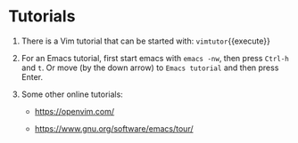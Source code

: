 # Tutorials

1. There is a Vim tutorial that can be started with:
   `vimtutor`{{execute}}

2. For an Emacs tutorial, first start emacs with `emacs -nw`, then
   press `Ctrl-h` and `t`. Or move (by the down arrow) to `Emacs
   tutorial` and then press Enter.
   
3. Some other online tutorials:

   - https://openvim.com/
   
   - https://www.gnu.org/software/emacs/tour/
   
